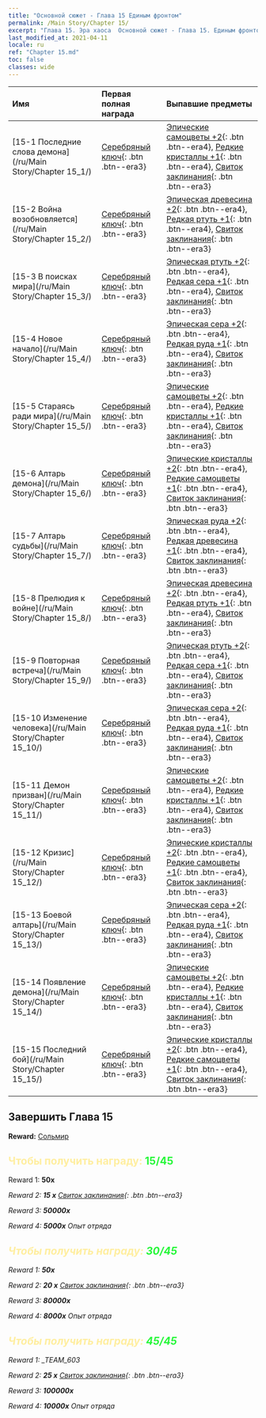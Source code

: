 ```yaml
---
title: "Основной сюжет - Глава 15 Единым фронтом"
permalink: /Main Story/Chapter 15/
excerpt: "Глава 15. Эра хаоса  Основной сюжет - Глава 15. Единым фронтом"
last_modified_at: 2021-04-11
locale: ru
ref: "Chapter 15.md"
toc: false
classes: wide
---
```


  | Имя |  Первая полная награда | Выпавшие предметы |
  |:------------|:------------|:------------| 
  | [15-1 Последние слова демона](/ru/Main Story/Chapter 15_1/) | [Серебряный ключ](/ru/Items/con_693/){: .btn .btn--era3} | [Эпические самоцветы +2](/ru/Items/mat_51/){: .btn .btn--era4}, [Редкие кристаллы +1](/ru/Items/mat_45/){: .btn .btn--era4}, [Свиток заклинания](/ru/Items/con_694/){: .btn .btn--era3} |
  | [15-2 Война возобновляется](/ru/Main Story/Chapter 15_2/) | [Серебряный ключ](/ru/Items/con_693/){: .btn .btn--era3} | [Эпическая древесина +2](/ru/Items/mat_48/){: .btn .btn--era4}, [Редкая ртуть +1](/ru/Items/mat_42/){: .btn .btn--era4}, [Свиток заклинания](/ru/Items/con_694/){: .btn .btn--era3} |
  | [15-3 В поисках мира](/ru/Main Story/Chapter 15_3/) | [Серебряный ключ](/ru/Items/con_693/){: .btn .btn--era3} | [Эпическая ртуть +2](/ru/Items/mat_49/){: .btn .btn--era4}, [Редкая сера +1](/ru/Items/mat_43/){: .btn .btn--era4}, [Свиток заклинания](/ru/Items/con_694/){: .btn .btn--era3} |
  | [15-4 Новое начало](/ru/Main Story/Chapter 15_4/) | [Серебряный ключ](/ru/Items/con_693/){: .btn .btn--era3} | [Эпическая сера +2](/ru/Items/mat_50/){: .btn .btn--era4}, [Редкая руда +1](/ru/Items/mat_40/){: .btn .btn--era4}, [Свиток заклинания](/ru/Items/con_694/){: .btn .btn--era3} |
  | [15-5 Стараясь ради мира](/ru/Main Story/Chapter 15_5/) | [Серебряный ключ](/ru/Items/con_693/){: .btn .btn--era3} | [Эпические самоцветы +2](/ru/Items/mat_51/){: .btn .btn--era4}, [Редкие кристаллы +1](/ru/Items/mat_45/){: .btn .btn--era4}, [Свиток заклинания](/ru/Items/con_694/){: .btn .btn--era3} |
  | [15-6 Алтарь демона](/ru/Main Story/Chapter 15_6/) | [Серебряный ключ](/ru/Items/con_693/){: .btn .btn--era3} | [Эпические кристаллы +2](/ru/Items/mat_52/){: .btn .btn--era4}, [Редкие самоцветы +1](/ru/Items/mat_44/){: .btn .btn--era4}, [Свиток заклинания](/ru/Items/con_694/){: .btn .btn--era3} |
  | [15-7 Алтарь судьбы](/ru/Main Story/Chapter 15_7/) | [Серебряный ключ](/ru/Items/con_693/){: .btn .btn--era3} | [Эпическая руда +2](/ru/Items/mat_47/){: .btn .btn--era4}, [Редкая древесина +1](/ru/Items/mat_41/){: .btn .btn--era4}, [Свиток заклинания](/ru/Items/con_694/){: .btn .btn--era3} |
  | [15-8 Прелюдия к войне](/ru/Main Story/Chapter 15_8/) | [Серебряный ключ](/ru/Items/con_693/){: .btn .btn--era3} | [Эпическая древесина +2](/ru/Items/mat_48/){: .btn .btn--era4}, [Редкая ртуть +1](/ru/Items/mat_42/){: .btn .btn--era4}, [Свиток заклинания](/ru/Items/con_694/){: .btn .btn--era3} |
  | [15-9 Повторная встреча](/ru/Main Story/Chapter 15_9/) | [Серебряный ключ](/ru/Items/con_693/){: .btn .btn--era3} | [Эпическая ртуть +2](/ru/Items/mat_49/){: .btn .btn--era4}, [Редкая сера +1](/ru/Items/mat_43/){: .btn .btn--era4}, [Свиток заклинания](/ru/Items/con_694/){: .btn .btn--era3} |
  | [15-10 Изменение человека](/ru/Main Story/Chapter 15_10/) | [Серебряный ключ](/ru/Items/con_693/){: .btn .btn--era3} | [Эпическая сера +2](/ru/Items/mat_50/){: .btn .btn--era4}, [Редкая руда +1](/ru/Items/mat_40/){: .btn .btn--era4}, [Свиток заклинания](/ru/Items/con_694/){: .btn .btn--era3} |
  | [15-11 Демон призван](/ru/Main Story/Chapter 15_11/) | [Серебряный ключ](/ru/Items/con_693/){: .btn .btn--era3} | [Эпические самоцветы +2](/ru/Items/mat_51/){: .btn .btn--era4}, [Редкие кристаллы +1](/ru/Items/mat_45/){: .btn .btn--era4}, [Свиток заклинания](/ru/Items/con_694/){: .btn .btn--era3} |
  | [15-12 Кризис](/ru/Main Story/Chapter 15_12/) | [Серебряный ключ](/ru/Items/con_693/){: .btn .btn--era3} | [Эпические кристаллы +2](/ru/Items/mat_52/){: .btn .btn--era4}, [Редкие самоцветы +1](/ru/Items/mat_44/){: .btn .btn--era4}, [Свиток заклинания](/ru/Items/con_694/){: .btn .btn--era3} |
  | [15-13 Боевой алтарь](/ru/Main Story/Chapter 15_13/) | [Серебряный ключ](/ru/Items/con_693/){: .btn .btn--era3} | [Эпическая сера +2](/ru/Items/mat_50/){: .btn .btn--era4}, [Редкая руда +1](/ru/Items/mat_40/){: .btn .btn--era4}, [Свиток заклинания](/ru/Items/con_694/){: .btn .btn--era3} |
  | [15-14 Появление демона](/ru/Main Story/Chapter 15_14/) | [Серебряный ключ](/ru/Items/con_693/){: .btn .btn--era3} | [Эпические самоцветы +2](/ru/Items/mat_51/){: .btn .btn--era4}, [Редкие кристаллы +1](/ru/Items/mat_45/){: .btn .btn--era4}, [Свиток заклинания](/ru/Items/con_694/){: .btn .btn--era3} |
  | [15-15 Последний бой](/ru/Main Story/Chapter 15_15/) | [Серебряный ключ](/ru/Items/con_693/){: .btn .btn--era3} | [Эпические кристаллы +2](/ru/Items/mat_52/){: .btn .btn--era4}, [Редкие самоцветы +1](/ru/Items/mat_44/){: .btn .btn--era4}, [Свиток заклинания](/ru/Items/con_694/){: .btn .btn--era3} |


## Завершить Глава 15

 **Reward:** [Сольмир](/ru/heroes/Solmyr/)



## <span style="color: #ffeea0">Чтобы получить награду: </span><span style="color: #27f73a">15/45</span>

 Reward 1:  **50x** <i class="fas fa-gem"/>

 Reward 2: **15 x** [Свиток заклинания](/ru/Items/con_694/){: .btn .btn--era3}

 Reward 3:  **50000x** <i class="fas fa-coins"/>

 Reward 4:  **5000x** Опыт отряда



## <span style="color: #ffeea0">Чтобы получить награду: </span><span style="color: #27f73a">30/45</span>

 Reward 1:  **50x** <i class="fas fa-gem"/>

 Reward 2: **20 x** [Свиток заклинания](/ru/Items/con_694/){: .btn .btn--era3}

 Reward 3:  **80000x** <i class="fas fa-coins"/>

 Reward 4:  **8000x** Опыт отряда



## <span style="color: #ffeea0">Чтобы получить награду: </span><span style="color: #27f73a">45/45</span>

 Reward 1: _TEAM_603

 Reward 2: **25 x** [Свиток заклинания](/ru/Items/con_694/){: .btn .btn--era3}

 Reward 3:  **100000x** <i class="fas fa-coins"/>

 Reward 4:  **10000x** Опыт отряда

